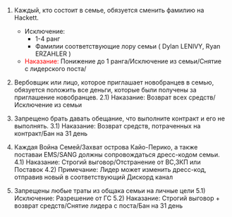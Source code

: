 1) Каждый, кто состоит в семье, обязуется сменить фамилию на Hackett. 
   + Исключение:
     + 1-4 ранг
     + Фамилии соответствующие лору семьи ( Dylan LENIVY, Ryan ERZAHLER )
   + <spin style="color:red">Наказание:</spin> Понижение до 1 ранга/Исключение из семьи/Снятие с лидерского поста/

2) Вербовщик или лицо, которое приглашает новобранцев в семью, обязуется положить все деньги, которые были получены за приглашение новобранцев.
2.1) Наказание: Возврат всех средств/Исключение из семьи

3) Запрещено брать давать обещание, что выполните контракт и его не выполнять.
3.1) Наказание: Возврат средств, потраченных на контракт/Бан на 31 день

4) Каждая Война Семей/Захват острова Кайо-Перико, а также поставаи EMS/SANG должны сопровождаться дресс-кодом семьи.
4.1) Наказание: Строгий выговор/Отстранение от ВС,ЗКП или Поставок
4.2) Примечание: Лидер может изменить дресс-код, отправив новый в соответствующий Дискорд канал

5) Запрещены любые траты из общака семьи на личные цели
5.1) Исключение: Разрешение от ГС
5.2) Наказание: Строгий выговор +  возврат средств/Снятие лидера с поста/Бан на 31 день
